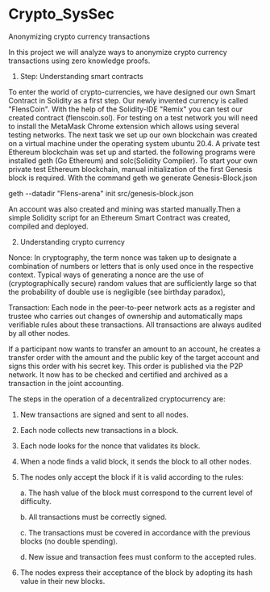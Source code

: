# Crypto_SysSec
Anonymizing crypto currency transactions

In this project we will analyze ways to anonymize crypto currency transactions using zero knowledge proofs.
1. Step: Understanding smart contracts

To enter the world of crypto-currencies, we have designed our own Smart Contract in Solidity as a first step. Our newly invented currency is called "FlensCoin". With the help of the Solidity-IDE "Remix" you can test our created contract (flenscoin.sol). For testing on a test network you will need to install the MetaMask Chrome extension which allows using several testing networks.
The next task we set up our own blockchain was created on a virtual machine under the operating system ubuntu 20.4. A private test Ethereum blockchain was set up and started.
the following programs were installed geth (Go Ethereum) and solc(Solidity Compiler). To start your own private test Ethereum blockchain, manual initialization of the first Genesis block is required.
With the command geth we generate Genesis-Block.json

 geth --datadir "Flens-arena" init src/genesis-block.json

An account was also created and mining was started manually.Then a simple Solidity script for an Ethereum Smart Contract was created, compiled and deployed.

2. Understanding crypto currency

Nonce: In cryptography, the term nonce was taken up to designate a combination of numbers or letters that is only used once in the respective context. Typical ways of generating a nonce are the use of (cryptographically secure) random values that are sufficiently large so that the probability of double use is negligible (see birthday paradox),

Transaction: Each node in the peer-to-peer network acts as a register and trustee who carries out changes of ownership and automatically maps verifiable rules about these transactions. All transactions are always audited by all other nodes.

If a participant now wants to transfer an amount to an account, he creates a transfer order with the amount and the public key of the target account and signs this order with his secret key. This order is published via the P2P network. It now has to be checked and certified and archived as a transaction in the joint accounting.

The steps in the operation of a decentralized cryptocurrency are:
1. New transactions are signed and sent to all nodes.
2. Each node collects new transactions in a block.
3. Each node looks for the nonce that validates its block.
4. When a node finds a valid block, it sends the block to all other nodes.
5. The nodes only accept the block if it is valid according to the rules:

    a. The hash value of the block must correspond to the current level of difficulty.
    
    b. All transactions must be correctly signed.
    
   c. The transactions must be covered in accordance with the previous blocks (no double spending).
   
   d. New issue and transaction fees must conform to the accepted rules.
   
6. The nodes express their acceptance of the block by adopting its hash value in their new blocks.

